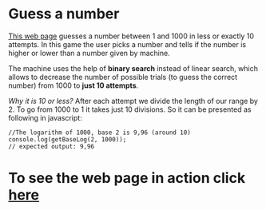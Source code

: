 # Guess a number

[This web page](https://rolnikolaygmailcom.github.io/guess_a_number.github.io/) guesses a number between 1 and 1000 in less or exactly 10 attempts. In this game the user picks a number and tells if the number is higher or lower than a number given by machine.

The machine uses the help of **binary search** instead of linear search, which allows to decrease the number of possible trials (to guess the correct number) from 1000 to **just 10 attempts**.

_Why it is 10 or less?_
After each attempt we divide the length of our range by 2. To go from 1000 to 1 it takes just 10 divisions. So it can be presented as following in javascript:

```
//The logarithm of 1000, base 2 is 9,96 (around 10)
console.log(getBaseLog(2, 1000));
// expected output: 9,96
```

# To see the web page in action click [here](https://rolnikolaygmailcom.github.io/guess_a_number.github.io/) 
